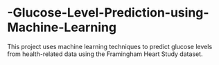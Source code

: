 # -Glucose-Level-Prediction-using-Machine-Learning
 This project uses machine learning techniques to predict glucose levels from health-related data using the Framingham Heart Study dataset.
